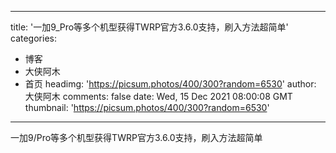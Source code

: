 
---
title: '一加9_Pro等多个机型获得TWRP官方3.6.0支持，刷入方法超简单'
categories: 
 - 博客
 - 大侠阿木
 - 首页
headimg: 'https://picsum.photos/400/300?random=6530'
author: 大侠阿木
comments: false
date: Wed, 15 Dec 2021 08:00:08 GMT
thumbnail: 'https://picsum.photos/400/300?random=6530'
---

<div>   
一加9/Pro等多个机型获得TWRP官方3.6.0支持，刷入方法超简单  
</div>
            